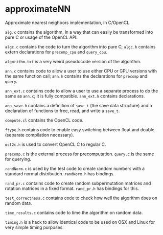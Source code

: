 # approximateNN
Approximate nearest neighbors implementation, in C/OpenCL.

`alg.c` contains the algorithm, in a way that can easily be transformed
into pure C or usage of the OpenCL API.

`algc.c` contains the code to turn the algorithm into pure C;
`algc.h` contains extern declarations for `precomp_cpu` and `query_cpu`.

`algorithm.txt` is a very weird pseudocode version of the algorithm.

`ann.c` contains code to allow a user to use either CPU or GPU versions with
the same function call;
`ann.h` contains the declarations for `precomp` and `query`.

`ann_ext.c` contains code to allow a user to use a separate process to
do the same as `ann.c`; it is fully compatible.
`ann_ext.h` contains declarations.

`ann_save.h` contains a definition of `save_t` (the save data structure)
and a declaration of functions to free, read, and write a `save_t`.

`compute.cl` contains the OpenCL code.

`ftype.h` contains code to enable easy switching between float and double
(separate compilation necessary).

`ocl2c.h` is used to convert OpenCL C to regular C.

`precomp.c` is the external process for precomputation.
`query.c` is the same for querying.

`randNorm.c` is used by the test code to create random numbers with a
standard normal distribution.
`randNorm.h` has bindings.

`rand_pr.c` contains code to create random subpermutation matrices and
rotation matrices in a fixed format.
`rand_pr.h` has bindings for this.

`test_correctness.c` contains code to check how well the algorithm does
on random data.

`time_results.c` contains code to time the algorithm on random data.

`timing.h` is a hack to allow identical code to be used on OSX and Linux for
very simple timing purposes.
